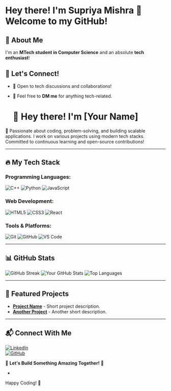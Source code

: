 # Hey there! I'm Supriya Mishra 👋 Welcome to my GitHub!

## 🚀 About Me
I'm an **MTech student in Computer Science** and an absolute **tech enthusiast**! 

## 🌱 Let's Connect!
- 💬 Open to tech discussions and collaborations!
- 📩 Feel free to **DM me** for anything tech-related.

  # 👋 Hey there! I'm [Your Name] 

🚀 Passionate about coding, problem-solving, and building scalable applications. I work on various projects using modern tech stacks. Committed to continuous learning and open-source contributions!  

---

## 🔥 My Tech Stack

### Programming Languages:
![C++](https://img.shields.io/badge/C++-00599C?style=for-the-badge&logo=cplusplus&logoColor=white)
![Python](https://img.shields.io/badge/Python-3776AB?style=for-the-badge&logo=python&logoColor=white)
![JavaScript](https://img.shields.io/badge/JavaScript-F7DF1E?style=for-the-badge&logo=javascript&logoColor=black)

### Web Development:
![HTML5](https://img.shields.io/badge/HTML5-E34F26?style=for-the-badge&logo=html5&logoColor=white)
![CSS3](https://img.shields.io/badge/CSS3-1572B6?style=for-the-badge&logo=css3&logoColor=white)
![React](https://img.shields.io/badge/React-20232A?style=for-the-badge&logo=react&logoColor=61DAFB)

### Tools & Platforms:
![Git](https://img.shields.io/badge/Git-F05032?style=for-the-badge&logo=git&logoColor=white)
![GitHub](https://img.shields.io/badge/GitHub-181717?style=for-the-badge&logo=github&logoColor=white)
![VS Code](https://img.shields.io/badge/VS%20Code-007ACC?style=for-the-badge&logo=visual-studio-code&logoColor=white)

---

## 📊 GitHub Stats
![GitHub Streak](https://github-readme-streak-stats.herokuapp.com/?user=yourusername&theme=tokyonight)
![Your GitHub Stats](https://github-readme-stats.vercel.app/api?username=yourusername&show_icons=true&theme=tokyonight)
![Top Languages](https://github-readme-stats.vercel.app/api/top-langs/?username=yourusername&layout=compact&theme=tokyonight)

---

## 📂 Featured Projects
- **[Project Name](https://github.com/yourusername/project-repo)** - Short project description.
- **[Another Project](https://github.com/yourusername/another-repo)** - Another short description.

---

## 📬 Connect With Me
[![LinkedIn](https://img.shields.io/badge/LinkedIn-0A66C2?style=for-the-badge&logo=linkedin&logoColor=white)](https://www.linkedin.com/in/yourprofile/)  
[![GitHub](https://img.shields.io/badge/GitHub-181717?style=for-the-badge&logo=github&logoColor=white)](https://github.com/yourusername)  

🚀 **Let's Build Something Amazing Together!** 🚀

- 


Happy Coding! 🚀

